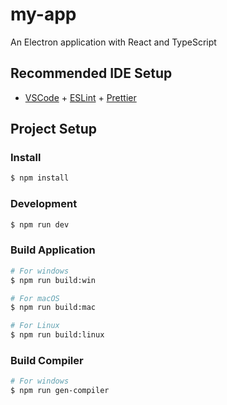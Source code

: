 # my-app

An Electron application with React and TypeScript

## Recommended IDE Setup

- [VSCode](https://code.visualstudio.com/) + [ESLint](https://marketplace.visualstudio.com/items?itemName=dbaeumer.vscode-eslint) + [Prettier](https://marketplace.visualstudio.com/items?itemName=esbenp.prettier-vscode)

## Project Setup

### Install

```bash
$ npm install
```

### Development

```bash
$ npm run dev
```

### Build Application

```bash
# For windows
$ npm run build:win

# For macOS
$ npm run build:mac

# For Linux
$ npm run build:linux
```

### Build Compiler

```bash
# For windows
$ npm run gen-compiler

```